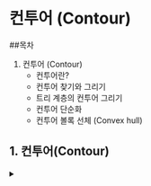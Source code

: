 # 컨투어 (Contour)

##목차

1. 컨투어 (Contour)
   - 컨투어란?
   - 컨투어 찾기와 그리기
   - 트리 계층의 컨투어 그리기
   - 컨투어 단순화
   - 컨투어 볼록 선체 (Convex hull)

## 1. 컨투어(Contour)
<details>
<summary></summary>
<div markdown="1">

## **1-1.컨투어란?**

지형의 높이가 같은 영역을 하나로 표시한 **등고선**을 의미한다.

영상에서 컨투어를 그리면 인식된 객체의 형태를 쉽게 인식 할 수 있다.

contours, hierarchy = cv2.findContours() 함수를 사용한다.
```
contours, hierarchy = cv2.findContours(src, mode, method, contours, hierarchy, offset)
```
`src` : 입력 영상, 검정과 흰색으로 구성된 바이너리 이미지

`mode` : 컨투어 제공 방식 (cv2.RETR_EXTERNAL: 가장 바깥쪽 라인만 생성, cv2.RETR_LIST: 모든 라인을 계층 없이 생성, cv2.RET_CCOMP: 모든 라인을 2 계층으로 생성, cv2.RETR_TREE: 모든 라인의 모든 계층 정보를 트리 구조로 생성)

`method` : 근사 값 방식 (cv2.CHAIN_APPROX_NONE: 근사 없이 모든 좌표 제공, cv2.CHAIN_APPROX_SIMPLE: 컨투어 꼭짓점 좌표만 제공, cv2.CHAIN_APPROX_TC89_L1: Teh-Chin 알고리즘으로 좌표 개수 축소, cv2.CHAIN_APPROX_TC89_KCOS: Teh-Chin 알고리즘으로 좌표 개수 축소)

`contours(optional)` : 검출한 컨투어 좌표 (list type)

`hierarchy(optional)` : 컨투어 계층 정보 (Next, Prev, FirstChild, Parent, -1 [해당 없음])

`offset(optional)` : ROI 등으로 인해 이동한 컨투어 좌표의 오프셋


컨투어를 그리기 위해서는 cv2.drawContours() 함수를 사용한다.
```
cv2.drawContours(img, contours, contourIdx, color, thickness)
```
`img` : 입력 영상

`contours` : 그림 그릴 컨투어 배열 (cv2.findContours() 함수의 반환 결과를 전달해주면 됨)

`contourIdx` : 그림 그릴 컨투어 인덱스, -1: 모든 컨투어 표시

`color` : 색상 값

`thickness` : 선 두께, 0: 채우기

## **1-2. 컨투어 찾기와 그리기**

```python3
# 컨투어 찾기와 그리기 (cntr_find.py)

import cv2
import numpy as np

img = cv2.imread('../img/shapes.png')
img2 = img.copy()

# @그레이스케일로 변환
imgray = cv2.cvtColor(img, cv2.COLOR_BGR2GRAY)

# @스레시홀드로 바이너리 이미지로 만들어서 검은배경에 흰색전경으로 반전
ret, imthres = cv2.threshold(imgray, 127, 255, cv2.THRESH_BINARY_INV)

# @가장 바깥쪽 컨투어에 대해 모든 좌표 반환 / openCV 4.x 이상 버전에는 img값을 리턴하지 않음
contour, hierarchy = cv2.findContours(imthres, cv2.RETR_EXTERNAL, \
                                                 cv2.CHAIN_APPROX_NONE)  # 모든 좌표에 컨투어 표시

# @가장 바깥쪽 컨투어에 대해 꼭지점 좌표만 반환 / openCV 4.x 이상 버전에는 img값을 리턴하지 않음
contour2, hierarchy = cv2.findContours(imthres, cv2.RETR_EXTERNAL, \
                                                cv2.CHAIN_APPROX_SIMPLE)  #꼭짓점에만 컨투어 표시
# @각각의 컨투의 갯수 출력
print('도형의 갯수: %d(%d)'% (len(contour), len(contour2)))

# @모든 좌표를 갖는 컨투어 그리기, 초록색
cv2.drawContours(img, contour, -1, (0,255,0), 4)
# @꼭지점 좌표만을 갖는 컨투어 그리기, 초록색
cv2.drawContours(img2, contour2, -1, (0,255,0), 4)

# @컨투어 모든 좌표를 작은 파랑색 점(원)으로 표시
for i in contour:
    for j in i:
        cv2.circle(img, tuple(j[0]), 1, (255,0,0), -1) 

# @컨투어 꼭지점 좌표를 작은 파랑색 점(원)으로 표시
for i in contour2:
    for j in i:
        cv2.circle(img2, tuple(j[0]), 1, (255,0,0), -1) 

# @결과 출력
cv2.imshow('CHAIN_APPROX_NONE', img)
cv2.imshow('CHAIN_APPROX_SIMPLE', img2)

cv2.waitKey(0)
cv2.destroyAllWindows()
```
<img width="1273" height="270" alt="image" src="https://github.com/user-attachments/assets/6ea67ce4-f030-43b7-8692-384ac519ce4a" />



## **1-3. 트리 계층의 컨투어 그리기**

**트리계층 컨투어 : 이미지 속에 여러 윤곽선이 있을 경우, 포함 관계에 따라 트리 구조로 컨투어를 만드는 것**

```python3
# 컨투어 계층 트리

import cv2
import numpy as np

# @영상 읽기
img = cv2.imread('../img/shapes_donut.png')
img2 = img.copy()
# @바이너리 이미지로 변환
imgray = cv2.cvtColor(img, cv2.COLOR_BGR2GRAY)
ret, imthres = cv2.threshold(imgray, 127, 255, cv2.THRESH_BINARY_INV)

# @가장 바깥 컨투어만 수집
contour, hierarchy = cv2.findContours(imthres, cv2.RETR_EXTERNAL, \
                                                cv2.CHAIN_APPROX_NONE)
# @가장 바깥 컨투어 갯수와 계층 트리 출력
print(len(contour), hierarchy)
'''
3 [[[ 1 -1 -1 -1]
  [ 2  0 -1 -1]
  [-1  1 -1 -1]]]
'''

# @모든 컨투어를 트리 계층 으로 수집
contour2, hierarchy = cv2.findContours(imthres, cv2.RETR_TREE, \
                                            cv2.CHAIN_APPROX_SIMPLE)
# @모든 컨투어 갯수와 계층 트리 출력
print(len(contour2), hierarchy)
'''
6 [[[ 2 -1  1 -1]
  [-1 -1 -1  0]
  [ 4  0  3 -1]
  [-1 -1 -1  2]
  [-1  2  5 -1]
  [-1 -1 -1  4]]]
'''

# @가장 바깥 컨투어만 그리기
cv2.drawContours(img, contour, -1, (0,255,0), 3)
# @모든 컨투어 그리기
for idx, cont in enumerate(contour2): 
    # 랜덤한 컬러 추출
    color = [int(i) for i in np.random.randint(0,255, 3)]
    # 컨투어 인덱스 마다 랜덤한 색상으로 그리기
    cv2.drawContours(img2, contour2, idx, color, 3)
    # 컨투어 첫 좌표에 인덱스 숫자 표시
    cv2.putText(img2, str(idx), tuple(cont[0][0]), cv2.FONT_HERSHEY_PLAIN, \
                                                            1, (0,0,255))

# @결과 출력
cv2.imshow('RETR_EXTERNAL', img)
cv2.imshow('RETR_TREE', img2)

cv2.waitKey(0)
cv2.destroyAllWindows()
```
<img width="1271" height="279" alt="image" src="https://github.com/user-attachments/assets/f1ee601d-25d8-4580-bf04-4cdf360e7d5c" />



## **1-4. 컨투어 단순화**

**이미지가 가지고 있는 경계의 노이즈를 단순화한 이미지를 컨투어를 만드는 것**

cv2.approxPolyDP() 함수를 사용한다.
```
approx = cv2.approxPolyDP(contour, epsilon, closed)
```
`contour` : 대상 컨투어 좌표

`epsilon` : 근사 값 정확도, 오차 범위

`closed` : 컨투어의 닫힘 여부

`approx` : 근사 계산한 컨투어 좌표


```python3
# 근사 컨투어

import cv2
import numpy as np

img = cv2.imread('../img/bad_rect.png')
img2 = img.copy()

# @그레이스케일과 바이너리 스케일 변환
imgray = cv2.cvtColor(img, cv2.COLOR_BGR2GRAY) 
ret, th = cv2.threshold(imgray, 127, 255, cv2.THRESH_BINARY)

# @컨투어 찾기
contours, hierachy = cv2.findContours(th, cv2.RETR_EXTERNAL, \
                                     cv2.CHAIN_APPROX_SIMPLE)
contour = contours[0]

# @전체 둘레의 0.05로 오차 범위 지정
epsilon = 0.05 * cv2.arcLength(contour, True)
# @근사 컨투어 계산
approx = cv2.approxPolyDP(contour, epsilon, True)

# @각각 컨투어 선 그리기
cv2.drawContours(img, [contour], -1, (0,255,0), 3)
cv2.drawContours(img2, [approx], -1, (0,255,0), 3)

# @결과 출력
cv2.imshow('contour', img)
cv2.imshow('approx', img2)

cv2.waitKey()
cv2.destroyAllWindows()
```
<img width="1015" height="330" alt="image" src="https://github.com/user-attachments/assets/6b5c7358-bfcd-41ce-b65b-c28aa757211e" />



## **1-6. 컨투어 볼록 선체 (Convex hull)**

대상을 **완전하게 포함하는 외곽 영역**을 찾는 방법

cv2.convexHull() 볼록 선체 게산 함수
```
hull = cv2.convexHull(points, hull, clockwise, returnPoints)
```
`points` : 입력 컨투어

`hull(optional` ): 볼록 선체 결과

`clockwise(optional)` : 방향 지정 (True: 시계 방향)

`returnPoints(optional)` : 결과 좌표 형식 선택 (True: 볼록 선체 좌표 변환, False: 입력 컨투어 중에 볼록 선체에 해당하는 인덱스 반환)



cv2.isContourConvex() : 볼록 선체 만족 여부 확인 함수
```
retval = cv2.isContourConvex(contour)
```
`retval` : True인 경우 볼록 선체임



cv2.convexityDefects() : 볼록 선체 결함 찾는 함수
```
defects = cv2.convexityDefects(contour, convexhull)
```
`contour` : 입력 컨투어

`convexhull` : 볼록 선체에 해당하는 컨투어의 인덱스

`defects` : 볼록 선체 결함이 있는 컨투어의 배열 인덱스, N x 1 x 4 배열, [starts, end, farthest, distance]

`start` : 오목한 각이 시작되는 컨투어의 인덱스

`end` : 오목한 각이 끝나는 컨투어의 인덱스

`farthest` : 볼록 선체에서 가장 먼 오목한 지점의 컨투어 인덱스

`distance` : farthest와 볼록 선체와의 거리

```python3
# 볼록 선체

import cv2
import numpy as np

img = cv2.imread('../img/hand.jpg')
img2 = img.copy()

gray = cv2.cvtColor(img, cv2.COLOR_BGR2GRAY)
ret, th = cv2.threshold(gray, 127, 255, cv2.THRESH_BINARY_INV)

# @컨투어 찾기와 그리기
contours, heiarchy = cv2.findContours(th, cv2.RETR_EXTERNAL, \
                                         cv2.CHAIN_APPROX_SIMPLE)
cntr = contours[0]
cv2.drawContours(img, [cntr], -1, (0, 255,0), 1)

# @볼록 선체 찾기(좌표 기준)와 그리기
hull = cv2.convexHull(cntr)
cv2.drawContours(img2, [hull], -1, (0,255,0), 1)

# @볼록 선체 만족 여부 확인
print(cv2.isContourConvex(cntr), cv2.isContourConvex(hull))

# @볼록 선체 찾기(인덱스 기준)
hull2 = cv2.convexHull(cntr, returnPoints=False)

# @볼록 선체 결함 찾기
defects = cv2.convexityDefects(cntr, hull2)
# 볼록 선체 결함 순회
for i in range(defects.shape[0]):
    # 시작, 종료, 가장 먼 지점, 거리
    startP, endP, farthestP, distance = defects[i, 0]
    # 가장 먼 지점의 좌표 구하기
    farthest = tuple(cntr[farthestP][0])
    # 거리를 부동 소수점으로 변환
    dist = distance/256.0
    # 거리가 1보다 큰 경우
    if dist > 1 :
        # 빨강색 점 표시 
        cv2.circle(img2, farthest, 3, (0,0,255), -1)

# @결과 출력
cv2.imshow('contour', img)
cv2.imshow('convex hull', img2)

cv2.waitKey(0)
cv2.destroyAllWindows()
```
<img width="809" height="481" alt="image" src="https://github.com/user-attachments/assets/6b59a789-9ae6-4f2e-bb54-2c8f4f55da0c" />
